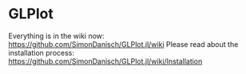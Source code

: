 # GLPlot

Everything is in the wiki now:
https://github.com/SimonDanisch/GLPlot.jl/wiki
Please read about the installation process:
https://github.com/SimonDanisch/GLPlot.jl/wiki/Installation
